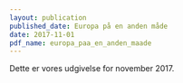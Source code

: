 ```yaml
---
layout: publication
published_date: Europa på en anden måde
date: 2017-11-01
pdf_name: europa_paa_en_anden_maade
---
```


Dette er vores udgivelse for november 2017.
